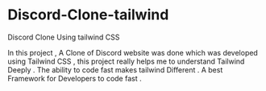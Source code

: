 # Discord-Clone-tailwind
Discord Clone Using tailwind CSS

In this project , A Clone of Discord website was done which was  developed using Tailwind CSS , this project really helps me to understand Tailwind Deeply . 
The ability to code fast makes tailwind Different . A best Framework for Developers to code fast . 
